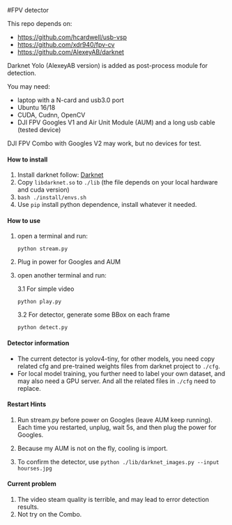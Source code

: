 #FPV detector

This repo depends on: 

- https://github.com/hcardwell/usb-vsp
- https://github.com/xdr940/fpv-cv
- https://github.com/AlexeyAB/darknet

Darknet Yolo (AlexeyAB version) is added as post-process module for detection.

You may need:
- laptop with a N-card and usb3.0 port
- Ubuntu 16/18
- CUDA, Cudnn, OpenCV
- DJI FPV Googles V1 and Air Unit Module (AUM) and a long usb cable (tested device)

DJI FPV Combo with Googles V2 may work, but no devices for test.

#### How to install ###############
1. Install darknet follow: [Darknet](https://github.com/AlexeyAB/darknet)
2. Copy `libdarknet.so` to `./lib` (the file depends on your local hardware and cuda version)
3. `bash ./install/envs.sh` 
4. Use `pip` install python dependence, install whatever it needed.

#### How to use ###############

1. open a terminal and run:
    ```apex
    python stream.py
    ```

2. Plug in power for Googles and AUM
   
3. open another terminal and run:
    
    3.1 For simple video 
    ```apex
    python play.py
    ```
   3.2 For detector, generate some BBox on each frame
    ```apex
    python detect.py
    ```
#### Detector information
- The current detector is yolov4-tiny, for other models, you need copy related cfg and pre-trained weights files from darknet project to `./cfg`.
- For local model training, you further need to label your own dataset, and may also need a GPU server. And all the related files in `./cfg` need to replace.

#### Restart Hints ###############
1. Run stream.py before power on Googles (leave AUM keep running). Each time you restarted, unplug, wait 5s, and then plug the power for Googles.

2. Because my AUM is not on the fly, cooling is import.

3. To confirm the detector, use `python ./lib/darknet_images.py --input hourses.jpg`
#### Current problem
1. The video steam quality is terrible, and may lead to error detection results.
2. Not try on the Combo.
